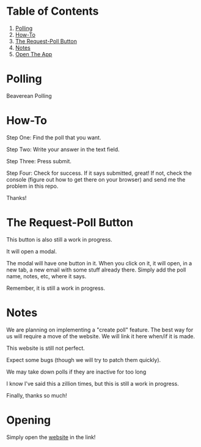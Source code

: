 # Table of Contents
1. [Polling ](#Polling)
2. [How-To](#How-To)
3. [The Request-Poll Button](#therequest-pollbutton)
4. [Notes](#Notes)
5. [Open The App](#Opening)
# Polling
Beaverean Polling

# How-To
Step One: Find the poll that you want.

Step Two: Write your answer in the text field.

Step Three: Press submit.

Step Four: Check for success. If it says submitted, great! If not, check the console (figure out how to get there on your browser) and send me the problem in this repo.

Thanks!

# The&nbsp;Request-Poll&nbsp;Button

This button is also still a work in progress.

It will open a modal.

The modal will have one button in it. When you click on it, it will open, in a new tab, a new email with some stuff already there. Simply add the poll name, notes, etc, where it says.

Remember, it is still a work in progress.

# Notes

We are planning on implementing a "create poll" feature. The best way for us will require a move of the website. We will link it here when/if it is made.

This website is still not perfect. 

Expect some bugs (though we will try to patch them quickly).

We may take down polls if they are inactive for too long

I know I've said this a zillion times, but this is still a work in progress.

Finally, thanks so much!

# Opening

Simply open the <a href="https://beaver-kingdom.github.io/polling/">website</a> in the link!
